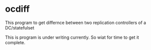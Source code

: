 # ocdiff
This program to get differnce between two replication controllers of a DC/statefulset

This is program is under writing currently.  So wiat for time to get it complete.
